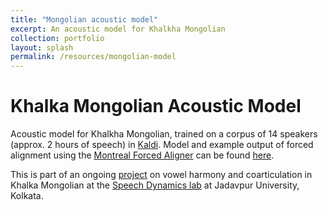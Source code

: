 ```yaml
---
title: "Mongolian acoustic model"
excerpt: An acoustic model for Khalkha Mongolian 
collection: portfolio
layout: splash
permalink: /resources/mongolian-model
---
```


Khalka Mongolian Acoustic Model
==

Acoustic model for Khalkha Mongolian, trained on a corpus of 14 speakers (approx. 2 hours of speech) in [Kaldi](https://kaldi-asr.org/). Model and example output of forced alignment using the [Montreal Forced Aligner](https://montreal-forced-aligner.readthedocs.io/en/latest/#) can be found [here](https://github.com/auromitamitra/Mongolian_Acoustic_Model).

This is part of an ongoing [project](/research/mongolian) on vowel harmony and coarticulation in Khalka Mongolian at the [Speech Dynamics lab](https://duttalab.github.io) at Jadavpur University, Kolkata. 